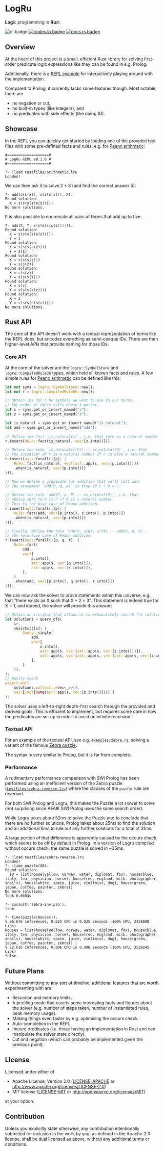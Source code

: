 # LogRu

**Log**ic programming in **Ru**st.

![ci badge](https://github.com/fatho/logru/actions/workflows/ci.yml/badge.svg) [![crates.io badge](https://img.shields.io/crates/v/logru)](https://crates.io/crates/logru) [![docs.rs badge](https://img.shields.io/docsrs/logru)](https://docs.rs/logru/)

## Overview

At the heart of this project is a small, efficient Rust library for solving first-order predicate
logic expressions like they can be found in e.g. Prolog.

Additionally, there is a [REPL example](examples/repl.rs) for interactively playing around with the
implementation.

Compared to Prolog, it currently lacks some features though. Most notable, there are
- no negation or cut,
- no built-in types (like integers), and
- no predicates with side effects (like doing IO).

## Showcase

In the REPL you can quickly get started by loading one of the provided test files with some
pre-defined facts and rules, e.g. for [Peano arithmetic](testfiles/arithmetic.lru):

```
#===================#
# LogRu REPL v0.1.0 #
#===================#

?- :load testfiles/arithmetic.lru
Loaded!
```

We can then ask it to solve 2 + 3 (and find the correct answer 5):

```
?- add(s(s(z)), s(s(s(z))), X).
Found solution:
  X = s(s(s(s(s(z)))))
No more solutions.
```

It is also possible to enumerate all pairs of terms that add up to five:

```
?- add(X, Y, s(s(s(s(s(z)))))).
Found solution:
  X = s(s(s(s(s(z)))))
  Y = z
Found solution:
  X = s(s(s(s(z))))
  Y = s(z)
Found solution:
  X = s(s(s(z)))
  Y = s(s(z))
Found solution:
  X = s(s(z))
  Y = s(s(s(z)))
Found solution:
  X = s(z)
  Y = s(s(s(s(z))))
Found solution:
  X = z
  Y = s(s(s(s(s(z)))))
No more solutions.
```

## Rust API

The core of the API doesn't work with a textual representation of terms like the REPL does, but
encodes everything as semi-opaque IDs. There are then higher-level APIs that provide naming for
those IDs.

### Core API

At the core of the solver are the `logru::SymbolStore` and `logru::CompiledRuleDb` types, which
hold all known facts and rules. A few simple rules for [Peano
arithmetic](https://en.wikipedia.org/wiki/Peano_axioms#Addition) can be defined like this:

```rust
let mut syms = logru::SymbolStore::new();
let mut r = logru::CompiledRuleDb::new();

// Obtain IDs for t he symbols we want to use in our terms.
// The order of these calls doesn't matter.
let s = syms.get_or_insert_named("s");
let z = syms.get_or_insert_named("z");

let is_natural = syms.get_or_insert_named("is_natural");
let add = syms.get_or_insert_named("add");

// Define the fact `is_natural(z)`, i.e. that zero is a natural number
r.insert(Rule::fact(is_natural, vec![z.into()]));

// Define the rule `is_natural(s(P)) :- is_natural(P)`, i.e. that
// the successor of P is a natural number if P is also a natural number.
r.insert(ast::forall(|[p]| {
    Rule::fact(is_natural, vec![ast::app(s, vec![p.into()])])
    .when(is_natural, vec![p.into()])
}));

// Now we define a predicate for addition that we'll call add.
// The statement `add(P, Q, R)` is true if P + Q = R.

// Define the rule `add(P, z, P) :- is_natural(P)`, i.e. that
// adding zero to P is P if P is a natural number.
// This is the base case of Peano addition.
r.insert(ast::forall(|[p]| {
    Rule::fact(add, vec![p.into(), z.into(), p.into()])
    .when(is_natural, vec![p.into()])
}));

// Finally, define the rule `add(P, s(Q), s(R)) :- add(P, Q, R)`,
// the recursive case of Peano addition.
r.insert(ast::forall(|[p, q, r]| {
    Rule::fact(
        add,
        vec![
            p.into(),
            ast::app(s, vec![q.into()]),
            ast::app(s, vec![r.into()]),
        ],
    )
    .when(add, vec![p.into(), q.into(), r.into()])
}));
```

We can now ask the solver to prove statements within this universe, e.g. that "there exists an X
such that X + 2 = 3". This statement is indeed true for X = 1, and indeed, the solver will provide
this answer:

```rust
// Obtain an iterator that allows us to exhaustively search the solution space:
let solutions = query_dfs(
    &r,
    &exists(|[x]| {
        Query::single(
            add,
            vec![
                x.into(),
                ast::app(s, vec![ast::app(s, vec![z.into()])]),
                ast::app(s, vec![ast::app(s, vec![ast::app(s, vec![z.into()])])]),
            ],
        )
    }),
);
// Sanity check
assert_eq!(
    solutions.collect::<Vec<_>>(),
    vec![vec![Some(ast::app(s, vec![z.into()]))],]
);
```

The solver uses a left-to-right depth-first search through the provided and derived goals. This is
efficient to implement, but requires some care in how the predicates are set up in order to avoid an
infinite recursion.

### Textual API

For an example of the textual API, see e.g. [`examples/zebra.rs`](examples/zebra.rs), solving a
variant of the famous [Zebra puzzle](https://en.wikipedia.org/wiki/Zebra_Puzzle).

The syntax is very similar to Prolog, but it is far from complete.

### Performance

A rudimentary performance comparison with SWI Prolog has been performed using an inefficient version
of the Zebra puzzle ([`testfiles/zebra-reverse.lru`](testfiles/zebra-reverse.lru)) where the clauses
of the `puzzle` rule are reversed.

For both SWI Prolog and Logru, this makes the Puzzle a lot slower to solve (not surprising since
AFAIK SWI Prolog uses the same search order).

While Logru takes about 52ms to solve the Puzzle and to conclude that there are no further
solutions, Prolog takes about 25ms to find the solution and an additional 6ms to rule out any
further solutions for a total of 31ms.

A large portion of that difference is apparently caused by the occurs check, which seems to be off
by default in Prolog. In a version of Logru compiled without occurs check, the same puzzle is solved
in ~35ms.

```
?- :load testfiles/zebra-reverse.lru
Loaded!
?- :time puzzle($0).
Found solution:
  $0 = list(house(yellow, norway, water, diplomat, fox), house(blue, italy, tea, physician, horse), house(red, england, milk, photographer, snails), house(white, spain, juice, violinist, dog), house(green, japan, coffee, painter, zebra))
No more solutions.
Took 0.0603s
```

```
?- consult('zebra-inv.pro').
true.

?- time(puzzle(Houses)).
% 86,676 inferences, 0.025 CPU in 0.025 seconds (100% CPU, 3428088 Lips)
Houses = list(house(yellow, norway, water, diplomat, fox), house(blue, italy, tea, physician, horse), house(red, england, milk, photographer, snails), house(white, spain, juice, violinist, dog), house(green, japan, coffee, painter, zebra)) ;
% 22,610 inferences, 0.006 CPU in 0.006 seconds (100% CPU, 3518245 Lips)
false.
```


## Future Plans

Without committing to any sort of timeline, additional features that are worth experimenting with
are:
- Recursion and memory limits.
- A profiling mode that counts some interesting facts and figures about the solver (e.g. number of
  steps taken, number of instantiated rules, peak memory usage).
- Making things even faster by e.g. optimising the occurs check.
- Auto-completion in the REPL.
- Impure predicates (i.e. those having an implementation in Rust and can manipulate the solver state
  directly).
- Cut and negation (which can probably be implemented given the previous point).


## License

Licensed under either of

 * Apache License, Version 2.0
   ([LICENSE-APACHE](LICENSE-APACHE) or http://www.apache.org/licenses/LICENSE-2.0)
 * MIT license
   ([LICENSE-MIT](LICENSE-MIT) or http://opensource.org/licenses/MIT)

at your option.

## Contribution

Unless you explicitly state otherwise, any contribution intentionally submitted
for inclusion in the work by you, as defined in the Apache-2.0 license, shall be
dual licensed as above, without any additional terms or conditions.